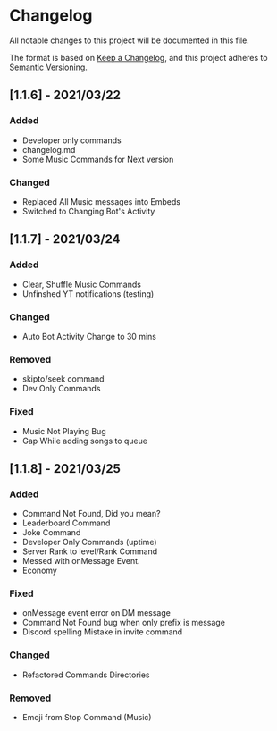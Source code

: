 # Changelog

All notable changes to this project will be documented in this file.

The format is based on [Keep a Changelog](https://keepachangelog.com/en/1.0.0/),
and this project adheres to [Semantic Versioning](https://semver.org/spec/v2.0.0.html).

## [1.1.6] - 2021/03/22

### Added

- Developer only commands
- changelog.md
- Some Music Commands for Next version

### Changed

- Replaced All Music messages into Embeds
- Switched to Changing Bot's Activity

## [1.1.7] - 2021/03/24

### Added

- Clear, Shuffle Music Commands
- Unfinshed YT notifications (testing)

### Changed

- Auto Bot Activity Change to 30 mins

### Removed

- skipto/seek command
- Dev Only Commands

### Fixed

- Music Not Playing Bug
- Gap While adding songs to queue

## [1.1.8] - 2021/03/25

### Added

- Command Not Found, Did you mean?
- Leaderboard Command
- Joke Command
- Developer Only Commands (uptime)
- Server Rank to level/Rank Command
- Messed with onMessage Event.
- Economy

### Fixed

- onMessage event error on DM message
- Command Not Found bug when only prefix is message
- Discord spelling Mistake in invite command

### Changed

- Refactored Commands Directories

### Removed

- Emoji from Stop Command (Music)
